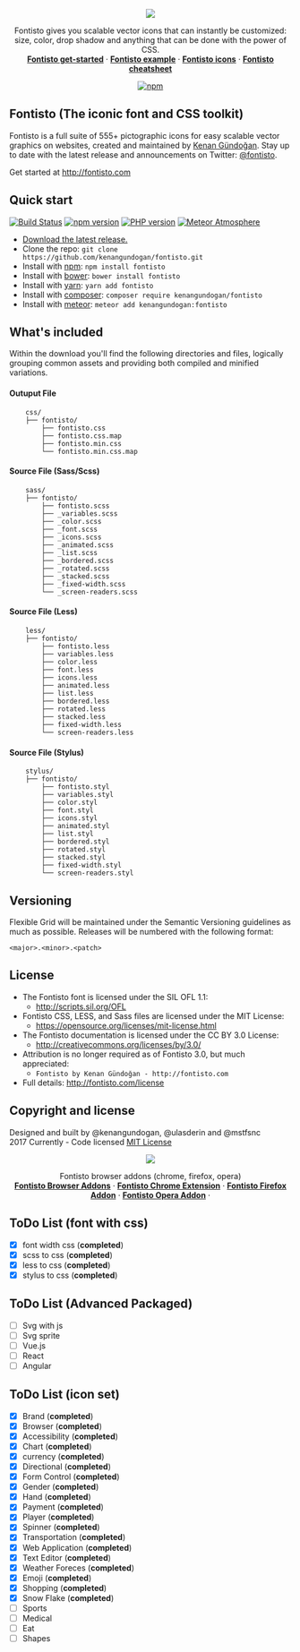 <p align="center">
  <a href="http://fontisto.com"><img src="http://fontisto.com/assets/images/fontisto-cover-1.png"></a>
  
  <p align="center">
   Fontisto gives you scalable vector icons that can instantly be customized: size, color, drop shadow and anything that can be done with the power of CSS.
    <br>
    <a href="http://www.fontisto.com/get-started"><strong>Fontisto get-started</strong></a> &middot;
    <a href="http://fontisto.com/examples"><strong>Fontisto example</strong></a> &middot;
    <a href="http://fontisto.com/icons"><strong>Fontisto icons</strong></a> &middot;
    <a href="http://fontisto.com/icons-cheatsheet"><strong>Fontisto cheatsheet</strong></a>
  </p>
  <p align="center">
    <a href="https://www.npmjs.org/package/fontisto">
      <img src="https://img.shields.io/npm/v/fontisto.svg?style=flat" alt="npm">
    </a>
  </p>
</p>

## Fontisto (The iconic font and CSS toolkit)

Fontisto is a full suite of 555+ pictographic icons for easy scalable vector graphics on websites,
created and maintained by [Kenan Gündoğan](https://www.linkedin.com/in/kenangundogan).
Stay up to date with the latest release and announcements on Twitter:
[@fontisto](http://twitter.com/fontisto).

Get started at http://fontisto.com


## Quick start
[![Build Status](https://travis-ci.org/kenangundogan/fontisto.svg?branch=master)](https://travis-ci.org/kenangundogan/fontisto)
[![npm version](https://badge.fury.io/js/fontisto.svg)](https://badge.fury.io/js/fontisto)
[![PHP version](https://badge.fury.io/ph/kenangundogan%2Ffontisto.svg)](https://badge.fury.io/ph/kenangundogan%2Ffontisto)
[![Meteor Atmosphere](https://img.shields.io/badge/meteor-kenangundogan/fontisto-blue.svg)](https://atmospherejs.com/kenangundogan/fontisto)

- [Download the latest release.](http://fontisto.com/fontisto-compiled.zip)
- Clone the repo: `git clone https://github.com/kenangundogan/fontisto.git`
- Install with [npm](https://www.npmjs.com/package/fontisto): `npm install fontisto`
- Install with [bower](https://bower.io): `bower install fontisto`
- Install with [yarn](https://yarnpkg.com/en/package/fontisto): `yarn add fontisto`
- Install with [composer](https://packagist.org/packages/kenangundogan/fontisto): `composer require kenangundogan/fontisto`
- Install with [meteor](https://atmospherejs.com/kenangundogan/fontisto): `meteor add kenangundogan:fontisto`


## What's included
Within the download you'll find the following directories and files, logically grouping common assets and providing both compiled and minified variations. 

#### Outuput File

```
	css/
	├── fontisto/
		├── fontisto.css
		├── fontisto.css.map
		├── fontisto.min.css
		└── fontisto.min.css.map
```

#### Source File (Sass/Scss)
```
	sass/
	├── fontisto/
		├── fontisto.scss
		├── _variables.scss
		├── _color.scss
		├── _font.scss
		├── _icons.scss
		├── _animated.scss
		├── _list.scss 
		├── _bordered.scss
		├── _rotated.scss
		├── _stacked.scss
		├── _fixed-width.scss
		└── _screen-readers.scss
```
#### Source File (Less)
```
	less/
	├── fontisto/
		├── fontisto.less
		├── variables.less
		├── color.less
		├── font.less
		├── icons.less
		├── animated.less
		├── list.less 
		├── bordered.less
		├── rotated.less
		├── stacked.less
		├── fixed-width.less
		└── screen-readers.less
```
#### Source File (Stylus)
```
	stylus/
	├── fontisto/
		├── fontisto.styl
		├── variables.styl
		├── color.styl
		├── font.styl
		├── icons.styl
		├── animated.styl
		├── list.styl 
		├── bordered.styl
		├── rotated.styl
		├── stacked.styl
		├── fixed-width.styl
		└── screen-readers.styl
```


## Versioning
Flexible Grid will be maintained under the Semantic Versioning guidelines as much as possible. Releases will be numbered with the following format:
```
<major>.<minor>.<patch>
```

## License

- The Fontisto font is licensed under the SIL OFL 1.1:
  - http://scripts.sil.org/OFL
- Fontisto CSS, LESS, and Sass files are licensed under the MIT License:
  - https://opensource.org/licenses/mit-license.html
- The Fontisto documentation is licensed under the CC BY 3.0 License:
  - http://creativecommons.org/licenses/by/3.0/
- Attribution is no longer required as of Fontisto 3.0, but much appreciated:
  - `Fontisto by Kenan Gündoğan - http://fontisto.com`
- Full details: http://fontisto.com/license


## Copyright and license
Designed and built by @kenangundogan, @ulasderin and @mstfsnc
<br>
2017 Currently - Code licensed [MIT License](https://github.com/kenangundogan/fontisto/blob/master/LICENSE)


<p align="center">
  <a href="http://fontisto.com/browser-addon"><img src="http://fontisto.com/assets/images/browser-addon-screen-shot/fontisto-browser-extension-1280x800-2.png"></a>
  
  <p align="center">
   Fontisto browser addons (chrome, firefox, opera)
    <br>
    <a href="http://fontisto.com/browser-addon"><strong>Fontisto Browser Addons</strong></a> &middot;
    <a href="https://chrome.google.com/webstore/detail/fontisto/gnmccfjgnhfoihcpglcogbclihomaidh?hl=en"><strong>Fontisto Chrome Extension</strong></a> &middot;
    <a href="https://addons.mozilla.org/tr/firefox/addon/fontisto/"><strong>Fontisto Firefox Addon</strong></a> &middot;
    <a href="https://addons.opera.com/tr/extensions/details/fontisto/"><strong>Fontisto Opera Addon</strong></a> &middot;
  </p>
</p>

## ToDo List (font with css)
- [x] font width css (**completed**)
- [x] scss to css (**completed**)
- [x] less to css (**completed**)
- [x] stylus to css (**completed**)

## ToDo List (Advanced Packaged)
- [ ] Svg with js
- [ ] Svg sprite
- [ ] Vue.js
- [ ] React
- [ ] Angular

## ToDo List (icon set)
- [x] Brand (**completed**)
- [x] Browser (**completed**)
- [x] Accessibility (**completed**)
- [x] Chart (**completed**)
- [x] currency (**completed**)
- [x] Directional (**completed**)
- [x] Form Control (**completed**)
- [x] Gender (**completed**)
- [x] Hand (**completed**)
- [x] Payment (**completed**)
- [x] Player (**completed**)
- [x] Spinner (**completed**)
- [x] Transportation (**completed**)
- [x] Web Application (**completed**)
- [x] Text Editor (**completed**)
- [x] Weather Foreces (**completed**)
- [x] Emoji (**completed**)
- [x] Shopping (**completed**)
- [x] Snow Flake (**completed**)
- [ ] Sports
- [ ] Medical
- [ ] Eat
- [ ] Shapes
